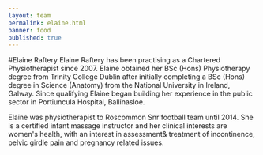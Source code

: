 ```yaml
---
layout: team
permalink: elaine.html
banner: food
published: true
---
```


#Elaine Raftery 
Elaine Raftery has been practising as a Chartered Physiotherapist since 2007. Elaine obtained her BSc (Hons) Physiotherapy degree from Trinity College Dublin after initially completing a BSc (Hons) degree in Science (Anatomy) from the National University in Ireland, Galway. Since qualifying Elaine began building her experience in the public sector in Portiuncula Hospital, Ballinasloe.

Elaine was physiotherapist to Roscommon Snr football team until 2014.
She is a certified infant massage instructor and her clinical interests are women's health, with an interest in assessment& treatment of incontinence, pelvic girdle pain and pregnancy related issues.
